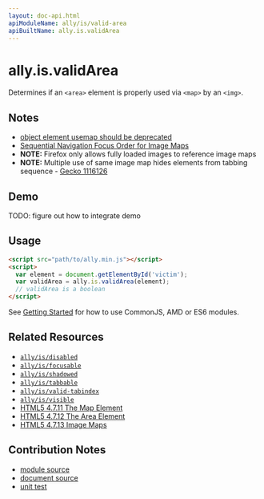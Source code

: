 ```yaml
---
layout: doc-api.html
apiModuleName: ally/is/valid-area
apiBuiltName: ally.is.validArea
---
```


# ally.is.validArea

Determines if an `<area>` element is properly used via `<map>` by an `<img>`.


## Notes

* [object element usemap should be deprecated](https://www.w3.org/Bugs/Public/show_bug.cgi?id=27756)
* [Sequential Navigation Focus Order for Image Maps](https://www.w3.org/Bugs/Public/show_bug.cgi?id=27787)
* **NOTE:** Firefox only allows fully loaded images to reference image maps
* **NOTE:** Multiple use of same image map hides elements from tabbing sequence - [Gecko 1116126](https://bugzilla.mozilla.org/show_bug.cgi?id=1116126)


## Demo

TODO: figure out how to integrate demo


## Usage

```html
<script src="path/to/ally.min.js"></script>
<script>
  var element = document.getElementById('victim');
  var validArea = ally.is.validArea(element);
  // validArea is a boolean
</script>
```

See [Getting Started](../../getting-started.md) for how to use CommonJS, AMD or ES6 modules.


## Related Resources

* [`ally/is/disabled`](disabled.md)
* [`ally/is/focusable`](focusable.md)
* [`ally/is/shadowed`](shadowed.md)
* [`ally/is/tabbable`](tabbable.md)
* [`ally/is/valid-tabindex`](valid-tabindex.md)
* [`ally/is/visible`](visible.md)
* [HTML5 4.7.11 The Map Element](http://www.w3.org/TR/html5/embedded-content-0.html#the-map-element)
* [HTML5 4.7.12 The Area Element](http://www.w3.org/TR/html5/embedded-content-0.html#the-area-element)
* [HTML5 4.7.13 Image Maps](http://www.w3.org/TR/html5/embedded-content-0.html#image-maps)


## Contribution Notes

* [module source](https://github.com/medialize/ally.js/blob/master/src/is/valid-area.js)
* [document source](https://github.com/medialize/ally.js/blob/master/docs/api/is/valid-area.md)
* [unit test](https://github.com/medialize/ally.js/blob/master/test/unit/is.valid-area.test.js)


